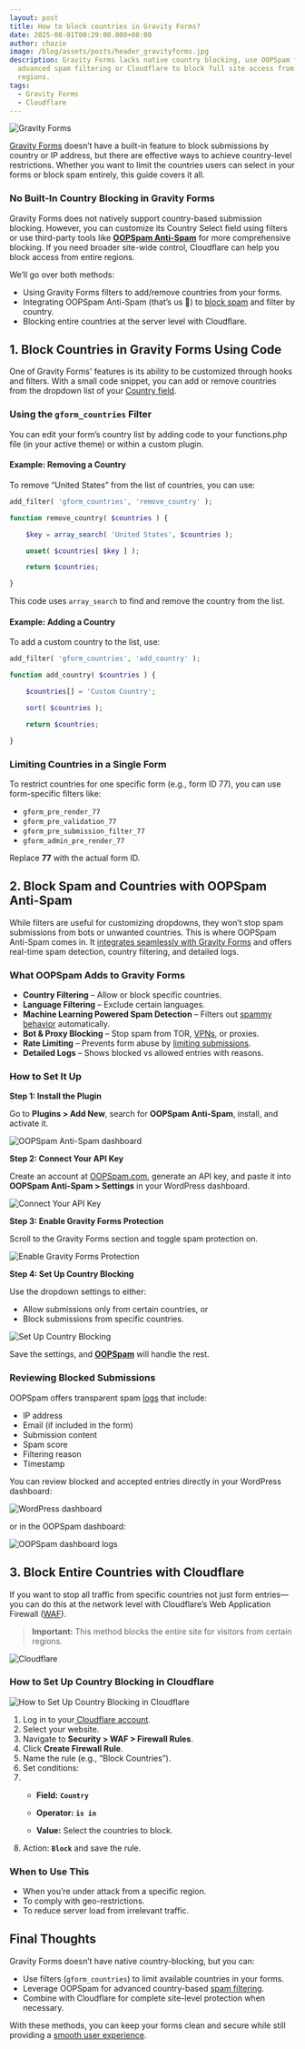```yaml
---
layout: post
title: How to block countries in Gravity Forms?
date: 2025-08-01T00:29:00.000+08:00
author: chazie
image: /blog/assets/posts/header_gravityforms.jpg
description: Gravity Forms lacks native country blocking, use OOPSpam for
  advanced spam filtering or Cloudflare to block full site access from selected
  regions.
tags:
  - Gravity Forms
  - Cloudflare
---
```

![Gravity Forms](/blog/assets/posts/gravity-forms-plugin-homepage.png "Gravity Forms")

[Gravity Forms](https://www.gravityforms.com/) doesn’t have a built-in feature to block submissions by country or IP address, but there are effective ways to achieve country-level restrictions. Whether you want to limit the countries users can select in your forms or block spam entirely, this guide covers it all.

### **No Built-In Country Blocking in Gravity Forms**

Gravity Forms does not natively support country-based submission blocking. However, you can customize its Country Select field using filters or use third-party tools like **[OOPSpam Anti-Spam](https://wordpress.org/plugins/oopspam-anti-spam/)** for more comprehensive blocking. If you need broader site-wide control, Cloudflare can help you block access from entire regions.

We’ll go over both methods:

* Using Gravity Forms filters to add/remove countries from your forms.
* Integrating OOPSpam Anti-Spam (that’s us 👋) to [block spam](https://www.oopspam.com/blog/spam-protection-for-gravity-forms) and filter by country.
* Blocking entire countries at the server level with Cloudflare.

## **1. Block Countries in Gravity Forms Using Code**

One of Gravity Forms' features is its ability to be customized through hooks and filters. With a small code snippet, you can add or remove countries from the dropdown list of your [Country field](https://docs.gravityforms.com/addremove-countries-country-select-field/).

### **Using the `gform_countries` Filter**

You can edit your form’s country list by adding code to your functions.php file (in your active theme) or within a custom plugin.

#### **Example: Removing a Country**

To remove “United States” from the list of countries, you can use:

```php
add_filter( 'gform_countries', 'remove_country' );

function remove_country( $countries ) {

    $key = array_search( 'United States', $countries );

    unset( $countries[ $key ] );

    return $countries;

}
```

This code uses `array_search` to find and remove the country from the list.

#### **Example: Adding a Country**

To add a custom country to the list, use:

```php
add_filter( 'gform_countries', 'add_country' );

function add_country( $countries ) {

    $countries[] = 'Custom Country';

    sort( $countries );

    return $countries;

}
```

### **Limiting Countries in a Single Form**

To restrict countries for one specific form (e.g., form ID 77), you can use form-specific filters like:

* `gform_pre_render_77`
* `gform_pre_validation_77`
* `gform_pre_submission_filter_77`
* `gform_admin_pre_render_77`

Replace **77** with the actual form ID.

## **2. Block Spam and Countries with OOPSpam Anti-Spam**

While filters are useful for customizing dropdowns, they won’t stop spam submissions from bots or unwanted countries. This is where OOPSpam Anti-Spam comes in. It [integrates seamlessly with Gravity Forms](https://www.oopspam.com/anti-spam-filter-for-gravity-forms) and offers real-time spam detection, country filtering, and detailed logs.

### **What OOPSpam Adds to Gravity Forms**

* **Country Filtering** – Allow or block specific countries.
* **Language Filtering** – Exclude certain languages.
* **Machine Learning Powered Spam Detection** – Filters out [spammy behavior](https://www.oopspam.com/blog/why-is-gravity-forms-still-getting-spam-even-with-recaptcha) automatically.
* **Bot & Proxy Blocking** – Stop spam from TOR, [VPNs](https://www.oopspam.com/blog/how-to-block-vpn-and-data-center-ip-submissions-in-gravity-forms), or proxies.
* **Rate Limiting** – Prevents form abuse by [limiting submissions](https://www.oopspam.com/blog/how-to-limit-form-submissions-in-gravity-forms).
* **Detailed Logs** – Shows blocked vs allowed entries with reasons.

### **How to Set It Up**

**Step 1: Install the Plugin**

Go to **Plugins > Add New**, search for **OOPSpam Anti-Spam**, install, and activate it.

![OOPSpam Anti-Spam dashboard](/blog/assets/posts/oopspam-dashboard-api.png "OOPSpam Anti-Spam dashboard")

**Step 2: Connect Your API Key**

Create an account at [OOPSpam.com](https://app.oopspam.com/Identity/Account/Register), generate an API key, and paste it into **OOPSpam Anti-Spam > Settings** in your WordPress dashboard.

![Connect Your API Key](/blog/assets/posts/oopspam-api-key.png "Connect Your API Key")

**Step 3: Enable Gravity Forms Protection**

Scroll to the Gravity Forms section and toggle spam protection on.

![Enable Gravity Forms Protection](/blog/assets/posts/gravity-forms-spam-protection-activate.png "Enable Gravity Forms Protection")

**Step 4: Set Up Country Blocking**

Use the dropdown settings to either:

* Allow submissions only from certain countries, or
* Block submissions from specific countries.

![Set Up Country Blocking](/blog/assets/posts/country-filtering-settings.png "Set Up Country Blocking")

Save the settings, and **[OOPSpam](https://www.oopspam.com/)** will handle the rest.

### **Reviewing Blocked Submissions**

OOPSpam offers transparent spam [logs](https://help.oopspam.com/wordpress/form-entries/) that include:

* IP address
* Email (if included in the form)
* Submission content
* Spam score
* Filtering reason
* Timestamp

You can review blocked and accepted entries directly in your WordPress dashboard:

![WordPress dashboard](/blog/assets/posts/form-spam-entries-oopspam.png "You can review blocked and accepted entries directly in your WordPress dashboard")

or in the OOPSpam dashboard:

![OOPSpam dashboard logs](/blog/assets/posts/screenshot-1.png "OOPSpam dashboard logs")

## **3. Block Entire Countries with Cloudflare**

If you want to stop all traffic from specific countries not just form entries—you can do this at the network level with Cloudflare’s Web Application Firewall ([WAF](https://www.cloudflare.com/application-services/products/waf/)).

> **Important:** This method blocks the entire site for visitors from certain regions.

![Cloudflare](/blog/assets/posts/cloudflare-homepage.png "Cloudflare")

### **How to Set Up Country Blocking in Cloudflare**

![How to Set Up Country Blocking in Cloudflare](/blog/assets/posts/blocking-countries-in-cloudflare.png "How to Set Up Country Blocking in Cloudflare")

1. Log in to your[ Cloudflare account](https://cloudflare.com/).
2. Select your website.
3. Navigate to **Security > WAF > Firewall Rules**.
4. Click **Create Firewall Rule**.
5. Name the rule (e.g., “Block Countries”).
6. Set conditions:
7. * **Field:** **`Country`**

   * **Operator:** **`is in`**

   * **Value:** Select the countries to block.
8. Action: **`Block`** and save the rule.

### **When to Use This**

* When you’re under attack from a specific region.
* To comply with geo-restrictions.
* To reduce server load from irrelevant traffic.

## **Final Thoughts**

Gravity Forms doesn’t have native country-blocking, but you can:

* Use filters (`gform_countries`) to limit available countries in your forms.
* Leverage OOPSpam for advanced country-based [spam filtering](https://www.oopspam.com/integrations/spam-protection-for-gravity-forms).
* Combine with Cloudflare for complete site-level protection when necessary.

With these methods, you can keep your forms clean and secure while still providing a [smooth user experience](https://www.oopspam.com/blog/gravityforms-block-user).
